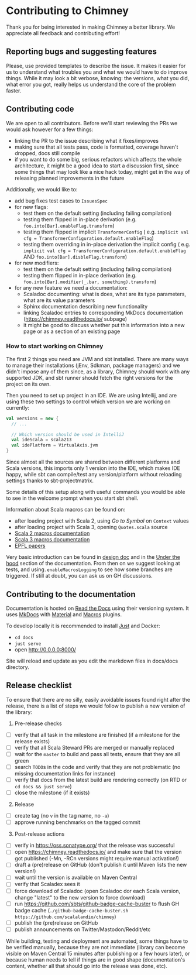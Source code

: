 # Contributing to Chimney

Thank you for being interested in making Chimney a better library. We appreciate all feedback and contributing effort!

## Reporting bugs and suggesting features

Please, use provided templates to describe the issue. It makes it easier for us to understand what troubles you and what
we would have to do improve things. While it may look a bit verbose, knowing: the versions, what you did, what error you
got, really helps us understand the core of the problem faster.

## Contributing code

We are open to all contributors. Before we'll start reviewing the PRs we would ask however for a few things:

* linking the PR to the issue describing what it fixes/improves
* making sure that all tests pass, code is formatted, coverage haven't dropped, docs still compile
* if you want to do some big, serious refactors which affects the whole architecture, it might be a good idea to
  start a discussion first, since some things that may look like a nice hack today, might get in the way of releasing
  planned improvements in the future

Additionally, we would like to:

* add bug fixes test cases to `IssuesSpec`
* for new flags:
    * test them on the default setting (including failing compilation)
    * testing them flipped in in-place derivation (e.g. `foo.into[Bar].enableFlag.transform`)
    * testing them flipped in implicit `TransformerConfig` (
      e.g. `implicit val cfg = TransformerConfiguration.default.enableFlag`)
    * testing them overriding in in-place derivation the implicit config (
      e.g. `implicit val cfg = TransformerConfiguration.default.enableFlag` AND `foo.into[Bar].disbleFlag.transform`)
* for new modifiers:
    * test them on the default setting (including failing compilation)
    * testing them flipped in in-place derivation (e.g. `foo.into[Bar].modifier(_.bar, something).transform`)
* for any new feature we need a documentation:
    * Scaladoc documenting: what is does, what are its type parameters, what are its value parameters
    * Sphinx documentation describing new functionality
    * linking Scaladoc entries to corresponding MkDocs documentation (https://chimney.readthedocs.io/ subpage)
    * it might be good to discuss whether put this information into a new page or as a section of an existing page

### How to start working on Chimney

The first 2 things you need are JVM and sbt installed. There are many ways to manage their installations (jEnv, Sdkman,
package managers) and we didn't impose any of them since, as a library, Chimney should work with any supported JDK,
and sbt runner should fetch the right versions for the project on its own.

Then you need to set up project in an IDE. We are using Intellij, and are using these two settings to control which
version we are working on currently:

```scala
val versions = new {
  // ...

  // Which version should be used in IntelliJ
  val ideScala = scala213
  val idePlatform = VirtualAxis.jvm
}
```

Since almost all the sources are shared between different platforms and Scala versions, this imports only 1 version
into the IDE, which makes IDE happy, while sbt can compile/test any version/platform without reloading settings thanks
to sbt-projectmatrix.

Some details of this setup along with useful commands you would be able to see in the welcome prompt when you start sbt
shell.

Information about Scala macros can be found on:

 * after loading project with Scala 2, using _Go to Symbol_ on `Context` values
 * after loading project with Scala 3, opening `Quotes.scala` source
 * [Scala 2 macros documentation](https://docs.scala-lang.org/overviews/macros/overview.html)
 * [Scala 3 macros documentation](https://docs.scala-lang.org/scala3/guides/macros/macros.html)
 * [EPFL papers](https://infoscience.epfl.ch/search?ln=en&as=1&m1=p&p1=macros&f1=keyword&op1=a&m2=p&p2=scala&f2=&op2=a&m3=a&p3=&f3=&dt=&d1d=&d1m=&d1y=&d2d=&d2m=&d2y=&rm=&action_search=Search&sf=title&so=a&rg=10&c=Infoscience&of=hb)

Very basic introduction can be found in [design doc](DESIGN.md) and in the
[Under the hood](https://chimney.readthedocs.io/en/stable/under-the-hood/) section of the documentation.
From then on we suggest looking at tests, and using`.enableMacrosLogging` to see how some branches are triggered.
If still at doubt, you can ask us on GH discussions.

## Contributing to the documentation

Documentation is hosted on [Read the Docs](https://docs.readthedocs.io/) using their versioning system. It uses
[MkDocs](https://www.mkdocs.org/) with [Material](https://squidfunk.github.io/mkdocs-material/) and 
[Macros](https://mkdocs-macros-plugin.readthedocs.io/) plugins.

To develop locally it is recommended to install [Just](https://github.com/casey/just) and Docker:

 * `cd docs`
 * `just serve`
 * open http://0.0.0.0:8000/

Site will reload and update as you edit the markdown files in docs/docs directory.

## Release checklist

To ensure that there are no silly, easily avoidable issues found right after the release, there is a list of steps we
would follow to publish a new version of the library:

1. Pre-release checks 
  - [ ] verify that all task in the milestone are finished (if a milestone for the release exists)
  - [ ] verify that all Scala Steward PRs are merged or manually replaced
  - [ ] wait for the `master` to build and pass all tests, ensure that they are all green
  - [ ] search `TODO`s in the code and verify that they are not problematic (no missing documentation links for instance)
  - [ ] verify that docs from the latest build are rendering correctly (on RTD or `cd docs && just serve`)
  - [ ] close the milestone (if it exists)
2. Release
  - [ ] create tag (no `v` in the tag name, no `-a`)
  - [ ] approve running benchmarks on the tagged commit
3. Post-release actions
  - [ ] verify in https://oss.sonatype.org/ that the release was successful
  - [ ] open https://chimney.readthedocs.io/ and make sure that the version got published (-Mn, -RCn versions might require manual activation!)
  - [ ] draft a (pre)release on GitHub (don't publish it until Maven lists the new version!)
  - [ ] wait until the version is available on Maven Central
  - [ ] verify that Scaladex sees it
  - [ ] force download of Scaladoc (open Scaladoc dor each Scala version, change "latest" to the new version to force download) 
  - [ ] run https://github.com/sbts/github-badge-cache-buster to flush GH badge cache (`./github-badge-cache-buster.sh https://github.com/scalalandio/chimney`)
  - [ ] publish the (pre)release on GitHub
  - [ ] publish announcements on Twitter/Mastodon/Reddit/etc

While building, testing and deployment are automated, some things have to be verified manually, because they are not
immediate (library can become visible on Maven Central 15 minutes after publishing or a few hours later), or because
human needs to tell if things are in good shape (documentation's content, whether all that should go into the release
was done, etc).
